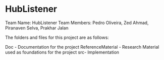 # HubListener

Team Name: HubListener
Team Members: Pedro Oliveira, Zed Ahmad, Piranaven Selva, Prakhar Jalan

The folders and files for this project are as follows:

Doc - Documentation for the project
ReferenceMaterial - Research Material used as foundations for the project
src- Implementation
